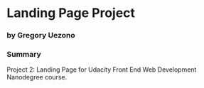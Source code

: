 # Landing Page Project

### by Gregory Uezono

### Summary
Project 2: Landing Page for Udacity Front End Web Development Nanodegree course.
